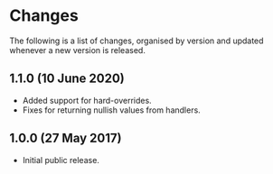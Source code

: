 # Changes

The following is a list of changes, organised by version and updated whenever a new version is released.

## 1.1.0 (10 June 2020)

* Added support for hard-overrides.
* Fixes for returning nullish values from handlers.

## 1.0.0 (27 May 2017)

* Initial public release.